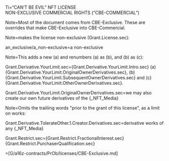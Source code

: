 Ti=“CAN’T BE EVIL” NFT LICENSE<br>NON-EXCLUSIVE COMMERCIAL RIGHTS (“CBE-COMMERCIAL”)

Note=Most of the document comes from CBE-Exclusive. These are overrides that make CBE-Exclusive into CBE-Commercial.

Note=makes the license non-exclusive (Grant.License.sec):

an_exclusive/a_non-exclusive=a non-exclusive

Note=This adds a new (a) and renumbers (a) as (b), and (b) as (c):

Grant.Derivative.YourLimit.sec={Grant.Derivative.YourLimit.Intro.sec} (a) {Grant.Derivative.YourLimit.OriginalOwnerDerivatives.sec}, (b) {Grant.Derivative.YourLimit.SubsequentOwnerDerivatives.sec} and (c) {Grant.Derivative.YourLimit.OtherOwnerDerivatives.sec}.

Grant.Derivative.YourLimit.OriginalOwnerDerivatives.sec=we may also create our own future derivatives of the {_NFT_Media}

Note=Omits the trailiing words "prior to the grant of this license", as a limit on works:

Grant.Derivative.TolerateOther.1.Creator.Derivatives.sec=derivative works of any {_NFT_Media}

Grant.Restrict.sec={Grant.Restrict.FractionalInterest.sec} {Grant.Restrict.PurchaserQualification.sec}

=[G/a16z-contracts/PrOb/licenses/CBE-Exclusive.md]
